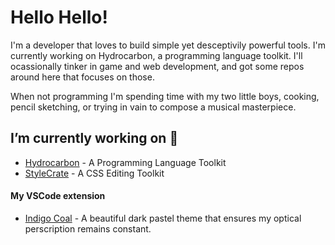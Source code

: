 # Hello Hello!
I'm a developer that loves to build simple yet desceptivily powerful tools. I'm currently working on 
Hydrocarbon, a programming language toolkit. I'll ocassionally tinker in game and web development, and got some
repos around here that focuses on those. 

When not programming I'm spending time with my two little boys, cooking, pencil sketching, or trying in vain to compose a musical
masterpiece. 

## I’m currently working on 🔭

- [Hydrocarbon](https://github.com/hydrocarbon-tk/hydrocarbon) - A Programming Language Toolkit
- [StyleCrate](https://github.com/acweathersby/StyleCrate) - A CSS Editing Toolkit

#### My VSCode extension
- [Indigo Coal](https://www.github.com/acweathersby/indigo-coal) - A beautiful dark pastel theme that ensures my optical perscription remains constant.
